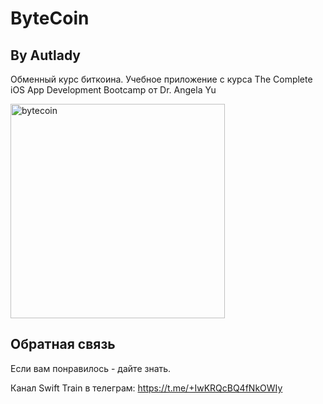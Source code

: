 # ByteCoin
## By Autlady 

Обменный курс биткоина. Учебное приложение с курса The Complete iOS App Development Bootcamp от Dr. Angela Yu 

<img width="343" alt="bytecoin" src="https://user-images.githubusercontent.com/98653699/165842852-99ee6950-5936-47e6-9730-f9c1c70475f3.png">


## Обратная связь

Если вам понравилось - дайте знать. 

Канал Swift Train в телеграм: 
https://t.me/+IwKRQcBQ4fNkOWIy

